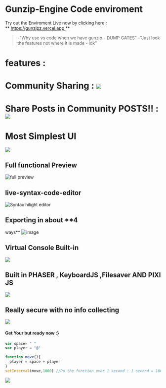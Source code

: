 # Gunzip-Engine Code enviroment
Try out the Enviroment Live now by clicking here :       
            ** [https://gunzipz.vercel.app ](https://gunzipz.vercel.app) **
> -"Why use vs code when we have gunzip - DUMP GATES"
> -"Just look the features not where it is made - idk"

# features : 
# Community Sharing : ![](https://media.discordapp.net/attachments/781591474146902016/786477178169720862/unknown.png?width=888&height=427)
# Share Posts in Community POSTS!! : ![](https://media.discordapp.net/attachments/781591474146902016/786478806113976320/unknown.png?width=1025&height=397)
# Most Simplest UI
![](https://cdn.discordapp.com/attachments/781591474146902016/785085620522844170/unknown.png)
## Full functional Preview 
![full preview](https://i.pinimg.com/originals/26/71/75/267175578fee52073fd0b9af51516f56.gif)  
## live-syntax-code-editor 
 ![Syntax hilight editor](https://media.discordapp.net/attachments/781591474146902016/785086418204229642/unknown.png?width=995&height=427)
## Exporting in about **4
 ways**
![image](https://user-images.githubusercontent.com/59413955/101277758-bf7f7200-37de-11eb-97c6-7eb582864396.png)
## Virtual Console Built-in
![](https://cdn.discordapp.com/attachments/781591474146902016/785088920425070682/unknown.png)
## Built in PHASER , KeyboardJS ,Filesaver AND PIXI JS
![](https://miro.medium.com/max/1566/1*1nS56OTyac1FG-RpDD0rNw.gif
)

## Really secure with no info collecting

![](https://media2.giphy.com/media/U5OqOdBmeLH7dKi7qB/giphy.gif)

#### Get Your but ready now :}
```js
var space= " "
var player = "@"

function move(){
  player = space + player
}
setInterval(move,1000) //Do the function ever 1 second : 1 second = 1000 milisecond :>
``` 
![](https://media1.giphy.com/media/26tn33aiTi1jkl6H6/source.gif)